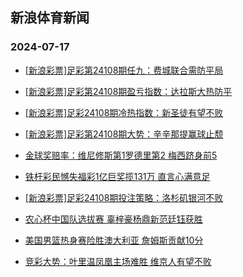 ## 新浪体育新闻 
### 2024-07-17

+ [[新浪彩票]足彩第24108期任九：费城联合需防平局](https://sports.sina.com.cn/l/2024-07-16/doc-incehpwh1638901.shtml)

+ [[新浪彩票]足彩第24108期盈亏指数：达拉斯大热防平](https://sports.sina.com.cn/l/2024-07-16/doc-incehpwp1103431.shtml)

+ [[新浪彩票]足彩24108期冷热指数：新圣徒有望不败](https://sports.sina.com.cn/l/2024-07-16/doc-incehpwi8417501.shtml)

+ [[新浪彩票]足彩第24108期大势：辛辛那提赢球止颓](https://sports.sina.com.cn/l/2024-07-16/doc-incehpwh1638423.shtml)

+ [金球奖赔率：维尼修斯第1罗德里第2 梅西跻身前5](https://sports.sina.com.cn/l/2024-07-16/doc-incehync8262025.shtml)

+ [铁杆彩民憾失福彩1亿巨奖揽131万 直言心满意足](https://sports.sina.com.cn/l/2024-07-16/doc-incehpwm4324230.shtml)

+ [[新浪彩票]足彩24108期投注策略：洛杉矶银河不败](https://sports.sina.com.cn/l/2024-07-16/doc-incehpwh1639456.shtml)

+ [农心杯中国队选拔赛 辜梓豪杨鼎新范廷钰获胜](https://sports.sina.com.cn/go/2024-07-16/doc-incehynf4140948.shtml)

+ [美国男篮热身赛险胜澳大利亚 詹姆斯贡献10分](https://sports.sina.com.cn/basketball/nba/2024-07-16/doc-incehync8303838.shtml)

+ [竞彩大势：叶里温凤凰主场难胜 维京人有望不败](https://sports.sina.com.cn/l/2024-07-16/doc-incehpwm4326816.shtml)

